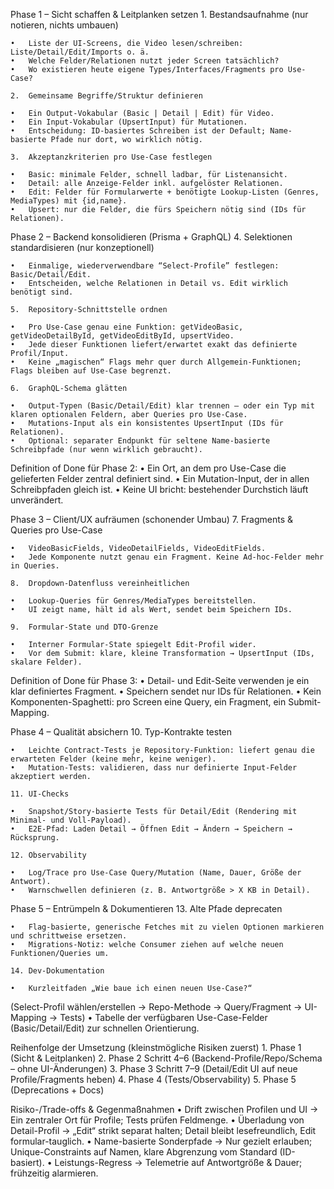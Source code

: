 Phase 1 – Sicht schaffen & Leitplanken setzen
	1.	Bestandsaufnahme (nur notieren, nichts umbauen)

	•	Liste der UI-Screens, die Video lesen/schreiben: Liste/Detail/Edit/Imports o. ä.
	•	Welche Felder/Relationen nutzt jeder Screen tatsächlich?
	•	Wo existieren heute eigene Types/Interfaces/Fragments pro Use-Case?

	2.	Gemeinsame Begriffe/Struktur definieren

	•	Ein Output-Vokabular (Basic | Detail | Edit) für Video.
	•	Ein Input-Vokabular (UpsertInput) für Mutationen.
	•	Entscheidung: ID-basiertes Schreiben ist der Default; Name-basierte Pfade nur dort, wo wirklich nötig.

	3.	Akzeptanzkriterien pro Use-Case festlegen

	•	Basic: minimale Felder, schnell ladbar, für Listenansicht.
	•	Detail: alle Anzeige-Felder inkl. aufgelöster Relationen.
	•	Edit: Felder für Formularwerte + benötigte Lookup-Listen (Genres, MediaTypes) mit {id,name}.
	•	Upsert: nur die Felder, die fürs Speichern nötig sind (IDs für Relationen).

Phase 2 – Backend konsolidieren (Prisma + GraphQL)
	4.	Selektionen standardisieren (nur konzeptionell)

	•	Einmalige, wiederverwendbare “Select-Profile” festlegen: Basic/Detail/Edit.
	•	Entscheiden, welche Relationen in Detail vs. Edit wirklich benötigt sind.

	5.	Repository-Schnittstelle ordnen

	•	Pro Use-Case genau eine Funktion: getVideoBasic, getVideoDetailById, getVideoEditById, upsertVideo.
	•	Jede dieser Funktionen liefert/erwartet exakt das definierte Profil/Input.
	•	Keine „magischen“ Flags mehr quer durch Allgemein-Funktionen; Flags bleiben auf Use-Case begrenzt.

	6.	GraphQL-Schema glätten

	•	Output-Typen (Basic/Detail/Edit) klar trennen – oder ein Typ mit klaren optionalen Feldern, aber Queries pro Use-Case.
	•	Mutations-Input als ein konsistentes UpsertInput (IDs für Relationen).
	•	Optional: separater Endpunkt für seltene Name-basierte Schreibpfade (nur wenn wirklich gebraucht).

Definition of Done für Phase 2:
	•	Ein Ort, an dem pro Use-Case die gelieferten Felder zentral definiert sind.
	•	Ein Mutation-Input, der in allen Schreibpfaden gleich ist.
	•	Keine UI bricht: bestehender Durchstich läuft unverändert.

Phase 3 – Client/UX aufräumen (schonender Umbau)
	7.	Fragments & Queries pro Use-Case

	•	VideoBasicFields, VideoDetailFields, VideoEditFields.
	•	Jede Komponente nutzt genau ein Fragment. Keine Ad-hoc-Felder mehr in Queries.

	8.	Dropdown-Datenfluss vereinheitlichen

	•	Lookup-Queries für Genres/MediaTypes bereitstellen.
	•	UI zeigt name, hält id als Wert, sendet beim Speichern IDs.

	9.	Formular-State und DTO-Grenze

	•	Interner Formular-State spiegelt Edit-Profil wider.
	•	Vor dem Submit: klare, kleine Transformation → UpsertInput (IDs, skalare Felder).

Definition of Done für Phase 3:
	•	Detail- und Edit-Seite verwenden je ein klar definiertes Fragment.
	•	Speichern sendet nur IDs für Relationen.
	•	Kein Komponenten-Spaghetti: pro Screen eine Query, ein Fragment, ein Submit-Mapping.

Phase 4 – Qualität absichern
	10.	Typ-Kontrakte testen

	•	Leichte Contract-Tests je Repository-Funktion: liefert genau die erwarteten Felder (keine mehr, keine weniger).
	•	Mutation-Tests: validieren, dass nur definierte Input-Felder akzeptiert werden.

	11.	UI-Checks

	•	Snapshot/Story-basierte Tests für Detail/Edit (Rendering mit Minimal- und Voll-Payload).
	•	E2E-Pfad: Laden Detail → Öffnen Edit → Ändern → Speichern → Rücksprung.

	12.	Observability

	•	Log/Trace pro Use-Case Query/Mutation (Name, Dauer, Größe der Antwort).
	•	Warnschwellen definieren (z. B. Antwortgröße > X KB in Detail).

Phase 5 – Entrümpeln & Dokumentieren
	13.	Alte Pfade deprecaten

	•	Flag-basierte, generische Fetches mit zu vielen Optionen markieren und schrittweise ersetzen.
	•	Migrations-Notiz: welche Consumer ziehen auf welche neuen Funktionen/Queries um.

	14.	Dev-Dokumentation

	•	Kurzleitfaden „Wie baue ich einen neuen Use-Case?“
(Select-Profil wählen/erstellen → Repo-Methode → Query/Fragment → UI-Mapping → Tests)
	•	Tabelle der verfügbaren Use-Case-Felder (Basic/Detail/Edit) zur schnellen Orientierung.

Reihenfolge der Umsetzung (kleinstmögliche Risiken zuerst)
	1.	Phase 1 (Sicht & Leitplanken)
	2.	Phase 2 Schritt 4–6 (Backend-Profile/Repo/Schema – ohne UI-Änderungen)
	3.	Phase 3 Schritt 7–9 (Detail/Edit UI auf neue Profile/Fragments heben)
	4.	Phase 4 (Tests/Observability)
	5.	Phase 5 (Deprecations + Docs)

Risiko-/Trade-offs & Gegenmaßnahmen
	•	Drift zwischen Profilen und UI → Ein zentraler Ort für Profile; Tests prüfen Feldmenge.
	•	Überladung von Detail-Profil → „Edit“ strikt separat halten; Detail bleibt lesefreundlich, Edit formular-tauglich.
	•	Name-basierte Sonderpfade → Nur gezielt erlauben; Unique-Constraints auf Namen, klare Abgrenzung vom Standard (ID-basiert).
	•	Leistungs-Regress → Telemetrie auf Antwortgröße & Dauer; frühzeitig alarmieren.

